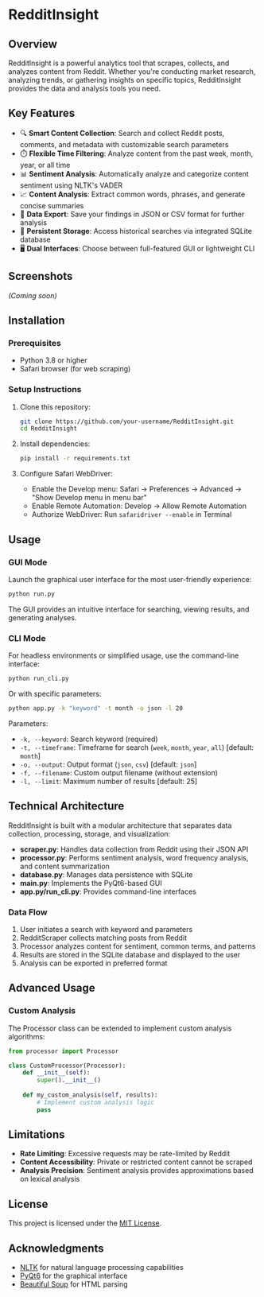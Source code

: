 # RedditInsight


## Overview

RedditInsight is a powerful analytics tool that scrapes, collects, and analyzes content from Reddit. Whether you're conducting market research, analyzing trends, or gathering insights on specific topics, RedditInsight provides the data and analysis tools you need.

## Key Features

- 🔍 **Smart Content Collection**: Search and collect Reddit posts, comments, and metadata with customizable search parameters
- ⏱️ **Flexible Time Filtering**: Analyze content from the past week, month, year, or all time
- 📊 **Sentiment Analysis**: Automatically analyze and categorize content sentiment using NLTK's VADER
- 📈 **Content Analysis**: Extract common words, phrases, and generate concise summaries
- 🔄 **Data Export**: Save your findings in JSON or CSV format for further analysis
- 💾 **Persistent Storage**: Access historical searches via integrated SQLite database
- 🖥️ **Dual Interfaces**: Choose between full-featured GUI or lightweight CLI

## Screenshots

*(Coming soon)*

## Installation

### Prerequisites

- Python 3.8 or higher
- Safari browser (for web scraping)

### Setup Instructions

1. Clone this repository:
   ```bash
   git clone https://github.com/your-username/RedditInsight.git
   cd RedditInsight
   ```

2. Install dependencies:
   ```bash
   pip install -r requirements.txt
   ```

3. Configure Safari WebDriver:
   - Enable the Develop menu: Safari → Preferences → Advanced → "Show Develop menu in menu bar"
   - Enable Remote Automation: Develop → Allow Remote Automation
   - Authorize WebDriver: Run `safaridriver --enable` in Terminal

## Usage

### GUI Mode

Launch the graphical user interface for the most user-friendly experience:

```bash
python run.py
```

The GUI provides an intuitive interface for searching, viewing results, and generating analyses.

### CLI Mode

For headless environments or simplified usage, use the command-line interface:

```bash
python run_cli.py
```

Or with specific parameters:

```bash
python app.py -k "keyword" -t month -o json -l 20
```

Parameters:
- `-k, --keyword`: Search keyword (required)
- `-t, --timeframe`: Timeframe for search (`week`, `month`, `year`, `all`) [default: `month`]
- `-o, --output`: Output format (`json`, `csv`) [default: `json`]
- `-f, --filename`: Custom output filename (without extension)
- `-l, --limit`: Maximum number of results [default: 25]

## Technical Architecture

RedditInsight is built with a modular architecture that separates data collection, processing, storage, and visualization:

- **scraper.py**: Handles data collection from Reddit using their JSON API
- **processor.py**: Performs sentiment analysis, word frequency analysis, and content summarization
- **database.py**: Manages data persistence with SQLite
- **main.py**: Implements the PyQt6-based GUI
- **app.py/run_cli.py**: Provides command-line interfaces

### Data Flow

1. User initiates a search with keyword and parameters
2. RedditScraper collects matching posts from Reddit
3. Processor analyzes content for sentiment, common terms, and patterns
4. Results are stored in the SQLite database and displayed to the user
5. Analysis can be exported in preferred format

## Advanced Usage

### Custom Analysis

The Processor class can be extended to implement custom analysis algorithms:

```python
from processor import Processor

class CustomProcessor(Processor):
    def __init__(self):
        super().__init__()
        
    def my_custom_analysis(self, results):
        # Implement custom analysis logic
        pass
```

## Limitations

- **Rate Limiting**: Excessive requests may be rate-limited by Reddit
- **Content Accessibility**: Private or restricted content cannot be scraped
- **Analysis Precision**: Sentiment analysis provides approximations based on lexical analysis

## License

This project is licensed under the [MIT License](LICENSE).

## Acknowledgments

- [NLTK](https://www.nltk.org/) for natural language processing capabilities
- [PyQt6](https://www.riverbankcomputing.com/software/pyqt/) for the graphical interface
- [Beautiful Soup](https://www.crummy.com/software/BeautifulSoup/) for HTML parsing 
